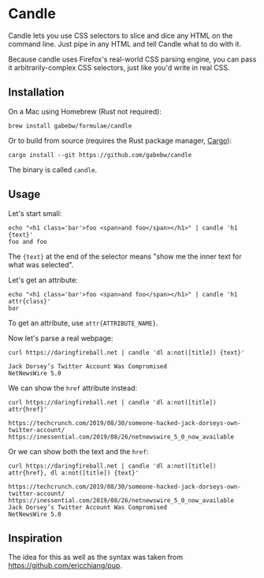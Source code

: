 # Candle

Candle lets you use CSS selectors to slice and dice any HTML on the command
line. Just pipe in any HTML and tell Candle what to do with it.

Because candle uses Firefox's real-world CSS parsing engine, you can pass it
arbitrarily-complex CSS selectors, just like you'd write in real CSS.

## Installation

On a Mac using Homebrew (Rust not required):

    brew install gabebw/formulae/candle

Or to build from source (requires the Rust package manager,
[Cargo](https://doc.rust-lang.org/cargo/getting-started/installation.html)):

    cargo install --git https://github.com/gabebw/candle

The binary is called `candle`.

## Usage

Let's start small:

    echo "<h1 class='bar'>foo <span>and foo</span></h1>" | candle 'h1 {text}'
    foo and foo

The `{text}` at the end of the selector means "show me the inner text for what was selected".

Let's get an attribute:

    echo "<h1 class='bar'>foo <span>and foo</span></h1>" | candle 'h1 attr{class}'
    bar

To get an attribute, use `attr{ATTRIBUTE_NAME}`.

Now let's parse a real webpage:

    curl https://daringfireball.net | candle 'dl a:not([title]) {text}'

    Jack Dorsey’s Twitter Account Was Compromised
    NetNewsWire 5.0

We can show the `href` attribute instead:

    curl https://daringfireball.net | candle 'dl a:not([title]) attr{href}'

    https://techcrunch.com/2019/08/30/someone-hacked-jack-dorseys-own-twitter-account/
    https://inessential.com/2019/08/26/netnewswire_5_0_now_available

Or we can show both the text and the `href`:

    curl https://daringfireball.net | candle 'dl a:not([title]) attr{href}, dl a:not([title]) {text}'

    https://techcrunch.com/2019/08/30/someone-hacked-jack-dorseys-own-twitter-account/
    https://inessential.com/2019/08/26/netnewswire_5_0_now_available
    Jack Dorsey’s Twitter Account Was Compromised
    NetNewsWire 5.0

## Inspiration

The idea for this as well as the syntax was taken from
https://github.com/ericchiang/pup.
